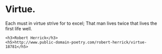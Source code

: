  <h1>Virtue.</h1>
 
 Each must in virtue strive for to excel;
    That man lives twice that lives the first life well.
    
    <h3>Robert Herrick</h3>
    <h5>http://www.public-domain-poetry.com/robert-herrick/virtue-18781</h5>

